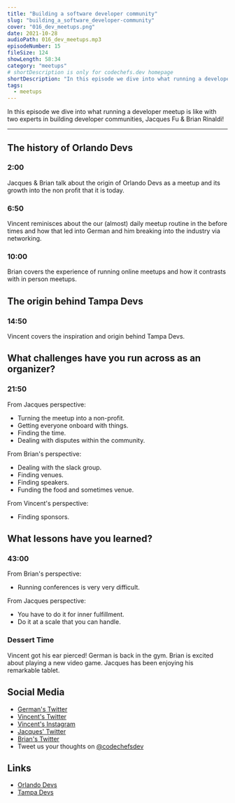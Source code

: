 ```yaml
---
title: "Building a software developer community"
slug: "building_a_software_developer-community"
cover: "016_dev_meetups.png"
date: 2021-10-28
audioPath: 016_dev_meetups.mp3
episodeNumber: 15
fileSize: 124
showLength: 58:34
category: "meetups"
# shortDescription is only for codechefs.dev homepage
shortDescription: "In this episode we dive into what running a developer meetup is like with two veterans of running meetups, Jacques Fu & Brian Rinaldi!"
tags:
  - meetups
---
```


In this episode we dive into what running a developer meetup is like with two experts in building developer communities, Jacques Fu & Brian Rinaldi!

<hr/>

## The history of Orlando Devs

### 2:00

Jacques & Brian talk about the origin of Orlando Devs as a meetup and its growth into the non profit that it is today.

### 6:50

Vincent reminisces about the our (almost) daily meetup routine in the before times and how that led into German and him breaking into the industry via networking.

### 10:00

Brian covers the experience of running online meetups and how it contrasts with in person meetups.

## The origin behind Tampa Devs

### 14:50

Vincent covers the inspiration and origin behind Tampa Devs.

## What challenges have you run across as an organizer?

### 21:50

From Jacques perspective:

- Turning the meetup into a non-profit.
- Getting everyone onboard with things.
- Finding the time.
- Dealing with disputes within the community.

From Brian's perspective:

- Dealing with the slack group.
- Finding venues.
- Finding speakers.
- Funding the food and sometimes venue.

From Vincent's perspective:

- Finding sponsors.

## What lessons have you learned?

### 43:00

From Brian's perspective:

- Running conferences is very very difficult.

From Jacques perspective:

- You have to do it for inner fulfillment.
- Do it at a scale that you can handle.

### Dessert Time

Vincent got his ear pierced! German is back in the gym. Brian is excited about playing a new video game. Jacques has been enjoying his remarkable tablet.

## Social Media

- [German's Twitter](https://twitter.com/germangamgon)
- [Vincent's Twitter](https://twitter.com/vincentntang)
- [Vincent's Instagram](https://instagram.com/vincentntang)
- [Jacques' Twitter](https://twitter.com/JacquesKFu)
- [Brian's Twitter](https://twitter.com/remotesynth)
- Tweet us your thoughts on [@codechefsdev](https://twitter.com/codechefsdev)

## Links

- [Orlando Devs](Orlandodevs.com)
- [Tampa Devs](Tampadevs.com)

